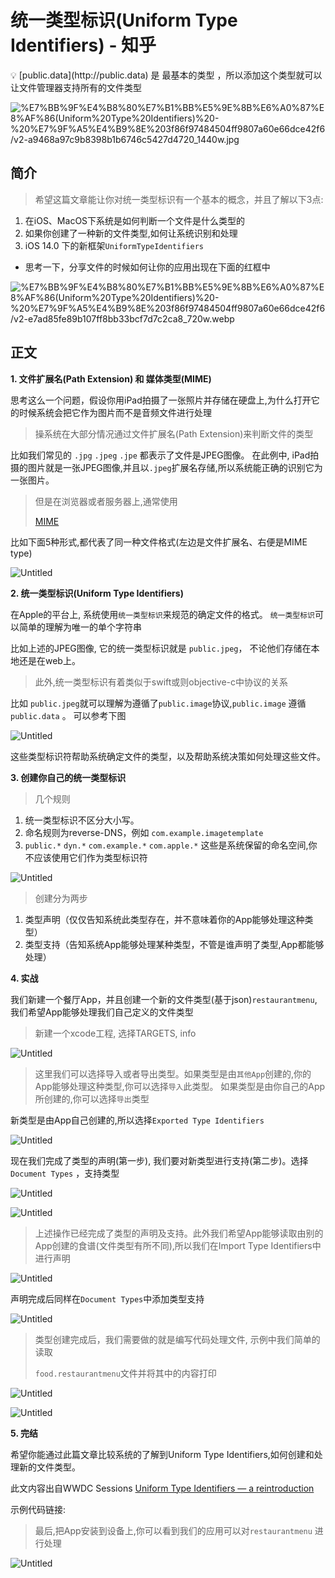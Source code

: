 # 统一类型标识(Uniform Type Identifiers) - 知乎

<aside>
💡 [public.data](http://public.data) 是 最基本的类型 ，所以添加这个类型就可以让文件管理器支持所有的文件类型

</aside>

![%E7%BB%9F%E4%B8%80%E7%B1%BB%E5%9E%8B%E6%A0%87%E8%AF%86(Uniform%20Type%20Identifiers)%20-%20%E7%9F%A5%E4%B9%8E%203f86f97484504ff9807a60e66dce42f6/v2-a9468a97c9b8398b1b6746c5427d4720_1440w.jpg](%E7%BB%9F%E4%B8%80%E7%B1%BB%E5%9E%8B%E6%A0%87%E8%AF%86(Uniform%20Type%20Identifiers)%20-%20%E7%9F%A5%E4%B9%8E%203f86f97484504ff9807a60e66dce42f6/v2-a9468a97c9b8398b1b6746c5427d4720_1440w.jpg)

## 简介

> 希望这篇文章能让你对统一类型标识有一个基本的概念，并且了解以下3点:
> 
1. 在iOS、MacOS下系统是如何判断一个文件是什么类型的
2. 如果你创建了一种新的文件类型,如何让系统识别和处理
3. iOS 14.0 下的新框架`UniformTypeIdentifiers`
- 思考一下，分享文件的时候如何让你的应用出现在下面的红框中

![%E7%BB%9F%E4%B8%80%E7%B1%BB%E5%9E%8B%E6%A0%87%E8%AF%86(Uniform%20Type%20Identifiers)%20-%20%E7%9F%A5%E4%B9%8E%203f86f97484504ff9807a60e66dce42f6/v2-e7ad85fe89b107ff8bb33bcf7d7c2ca8_720w.webp](%E7%BB%9F%E4%B8%80%E7%B1%BB%E5%9E%8B%E6%A0%87%E8%AF%86(Uniform%20Type%20Identifiers)%20-%20%E7%9F%A5%E4%B9%8E%203f86f97484504ff9807a60e66dce42f6/v2-e7ad85fe89b107ff8bb33bcf7d7c2ca8_720w.webp)

## 正文

**1. 文件扩展名(Path Extension) 和 媒体类型(MIME)**

思考这么一个问题，假设你用iPad拍摄了一张照片并存储在硬盘上,为什么打开它的时候系统会把它作为图片而不是音频文件进行处理

> 操系统在大部分情况通过文件扩展名(Path Extension)来判断文件的类型
> 

比如我们常见的 `.jpg` `.jpeg` `.jpe` 都表示了文件是JPEG图像。 在此例中, iPad拍摄的图片就是一张JPEG图像,并且以`.jpeg`扩展名存储,所以系统能正确的识别它为一张图片。

> 但是在浏览器或者服务器上,通常使用
> 
> 
> [MIME](https://link.zhihu.com/?target=https%3A//developer.mozilla.org/zh-CN/docs/Web/HTTP/Basics_of_HTTP/MIME_types)
> 

比如下面5种形式,都代表了同一种文件格式(左边是文件扩展名、右便是MIME type)

![Untitled](%E7%BB%9F%E4%B8%80%E7%B1%BB%E5%9E%8B%E6%A0%87%E8%AF%86(Uniform%20Type%20Identifiers)%20-%20%E7%9F%A5%E4%B9%8E%203f86f97484504ff9807a60e66dce42f6/Untitled.png)

**2. 统一类型标识(Uniform Type Identifiers)**

在Apple的平台上, 系统使用`统一类型标识`来规范的确定文件的格式。 `统一类型标识`可以简单的理解为唯一的单个字符串

比如上述的JPEG图像, 它的统一类型标识就是 `public.jpeg`， 不论他们存储在本地还是在web上。

> 此外,统一类型标识有着类似于swift或则objective-c中协议的关系
> 

比如 `public.jpeg`就可以理解为遵循了`public.image`协议,`public.image` 遵循 `public.data` 。 可以参考下图

![Untitled](%E7%BB%9F%E4%B8%80%E7%B1%BB%E5%9E%8B%E6%A0%87%E8%AF%86(Uniform%20Type%20Identifiers)%20-%20%E7%9F%A5%E4%B9%8E%203f86f97484504ff9807a60e66dce42f6/Untitled%201.png)

这些类型标识符帮助系统确定文件的类型，以及帮助系统决策如何处理这些文件。

**3. 创建你自己的统一类型标识**

> 几个规则
> 
1. 统一类型标识不区分大小写。
2. 命名规则为reverse-DNS，例如 `com.example.imagetemplate`
3. `public.*` `dyn.*` `com.example.*` `com.apple.*` 这些是系统保留的命名空间,你不应该使用它们作为类型标识符

![Untitled](%E7%BB%9F%E4%B8%80%E7%B1%BB%E5%9E%8B%E6%A0%87%E8%AF%86(Uniform%20Type%20Identifiers)%20-%20%E7%9F%A5%E4%B9%8E%203f86f97484504ff9807a60e66dce42f6/Untitled%202.png)

> 创建分为两步
> 
1. 类型声明（仅仅告知系统此类型存在，并不意味着你的App能够处理这种类型）
2. 类型支持（告知系统App能够处理某种类型，不管是谁声明了类型,App都能够处理）

**4. 实战**

我们新建一个餐厅App，并且创建一个新的文件类型(基于json)`restaurantmenu`, 我们希望App能够处理我们自己定义的文件类型

> 新建一个xcode工程, 选择TARGETS, info
> 

![Untitled](%E7%BB%9F%E4%B8%80%E7%B1%BB%E5%9E%8B%E6%A0%87%E8%AF%86(Uniform%20Type%20Identifiers)%20-%20%E7%9F%A5%E4%B9%8E%203f86f97484504ff9807a60e66dce42f6/Untitled%203.png)

> 这里我们可以选择导入或者导出类型。如果类型是由`其他App`创建的,你的App能够处理这种类型,你可以选择`导入`此类型。 如果类型是由你自己的App所创建的,你可以选择`导出`类型
> 

新类型是由App自己创建的,所以选择`Exported Type Identifiers`

![Untitled](%E7%BB%9F%E4%B8%80%E7%B1%BB%E5%9E%8B%E6%A0%87%E8%AF%86(Uniform%20Type%20Identifiers)%20-%20%E7%9F%A5%E4%B9%8E%203f86f97484504ff9807a60e66dce42f6/Untitled%204.png)

现在我们完成了类型的声明(第一步), 我们要对新类型进行支持(第二步)。选择`Document Types` ，支持类型

![Untitled](%E7%BB%9F%E4%B8%80%E7%B1%BB%E5%9E%8B%E6%A0%87%E8%AF%86(Uniform%20Type%20Identifiers)%20-%20%E7%9F%A5%E4%B9%8E%203f86f97484504ff9807a60e66dce42f6/Untitled%205.png)

![Untitled](%E7%BB%9F%E4%B8%80%E7%B1%BB%E5%9E%8B%E6%A0%87%E8%AF%86(Uniform%20Type%20Identifiers)%20-%20%E7%9F%A5%E4%B9%8E%203f86f97484504ff9807a60e66dce42f6/Untitled%206.png)

> 上述操作已经完成了类型的声明及支持。此外我们希望App能够读取由别的App创建的食谱(文件类型有所不同),所以我们在Import Type Identifiers中进行声明
> 

![Untitled](%E7%BB%9F%E4%B8%80%E7%B1%BB%E5%9E%8B%E6%A0%87%E8%AF%86(Uniform%20Type%20Identifiers)%20-%20%E7%9F%A5%E4%B9%8E%203f86f97484504ff9807a60e66dce42f6/Untitled%207.png)

声明完成后同样在`Document Types`中添加类型支持

![Untitled](%E7%BB%9F%E4%B8%80%E7%B1%BB%E5%9E%8B%E6%A0%87%E8%AF%86(Uniform%20Type%20Identifiers)%20-%20%E7%9F%A5%E4%B9%8E%203f86f97484504ff9807a60e66dce42f6/Untitled%208.png)

> 类型创建完成后，我们需要做的就是编写代码处理文件, 示例中我们简单的读取
> 
> 
> `food.restaurantmenu`文件并将其中的内容打印
> 

![Untitled](%E7%BB%9F%E4%B8%80%E7%B1%BB%E5%9E%8B%E6%A0%87%E8%AF%86(Uniform%20Type%20Identifiers)%20-%20%E7%9F%A5%E4%B9%8E%203f86f97484504ff9807a60e66dce42f6/Untitled%209.png)

![Untitled](%E7%BB%9F%E4%B8%80%E7%B1%BB%E5%9E%8B%E6%A0%87%E8%AF%86(Uniform%20Type%20Identifiers)%20-%20%E7%9F%A5%E4%B9%8E%203f86f97484504ff9807a60e66dce42f6/Untitled%2010.png)

**5. 完结**

希望你能通过此篇文章比较系统的了解到Uniform Type Identifiers,如何创建和处理新的文件类型。

此文内容出自WWDC Sessions [Uniform Type Identifiers — a reintroduction](https://link.zhihu.com/?target=https%3A//developer.apple.com/videos/play/tech-talks/10696)

示例代码链接:

> 最后,把App安装到设备上,你可以看到我们的应用可以对`restaurantmenu` 进行处理
> 

![Untitled](%E7%BB%9F%E4%B8%80%E7%B1%BB%E5%9E%8B%E6%A0%87%E8%AF%86(Uniform%20Type%20Identifiers)%20-%20%E7%9F%A5%E4%B9%8E%203f86f97484504ff9807a60e66dce42f6/Untitled%2011.png)